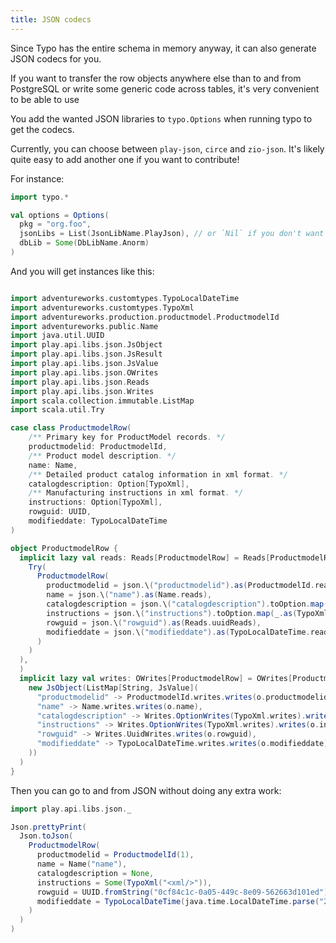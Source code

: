 ```yaml
---
title: JSON codecs
---
```


Since Typo has the entire schema in memory anyway, it can also generate JSON codecs for you.

If you want to transfer the row objects anywhere else than to and from
PostgreSQL or write some generic code across tables, it's very convenient to be able to use 

You add the wanted JSON libraries to `typo.Options` when running typo to get the codecs.

Currently, you can choose between `play-json`, `circe` and `zio-json`. 
It's likely quite easy to add another one if you want to contribute! 

For instance:

```scala mdoc:silent
import typo.*

val options = Options(
  pkg = "org.foo",
  jsonLibs = List(JsonLibName.PlayJson), // or `Nil` if you don't want json
  dbLib = Some(DbLibName.Anorm)
)
```

And you will get instances like this:

```scala mdoc

import adventureworks.customtypes.TypoLocalDateTime
import adventureworks.customtypes.TypoXml
import adventureworks.production.productmodel.ProductmodelId
import adventureworks.public.Name
import java.util.UUID
import play.api.libs.json.JsObject
import play.api.libs.json.JsResult
import play.api.libs.json.JsValue
import play.api.libs.json.OWrites
import play.api.libs.json.Reads
import play.api.libs.json.Writes
import scala.collection.immutable.ListMap
import scala.util.Try

case class ProductmodelRow(
    /** Primary key for ProductModel records. */
    productmodelid: ProductmodelId,
    /** Product model description. */
    name: Name,
    /** Detailed product catalog information in xml format. */
    catalogdescription: Option[TypoXml],
    /** Manufacturing instructions in xml format. */
    instructions: Option[TypoXml],
    rowguid: UUID,
    modifieddate: TypoLocalDateTime
)

object ProductmodelRow {
  implicit lazy val reads: Reads[ProductmodelRow] = Reads[ProductmodelRow](json => JsResult.fromTry(
    Try(
      ProductmodelRow(
        productmodelid = json.\("productmodelid").as(ProductmodelId.reads),
        name = json.\("name").as(Name.reads),
        catalogdescription = json.\("catalogdescription").toOption.map(_.as(TypoXml.reads)),
        instructions = json.\("instructions").toOption.map(_.as(TypoXml.reads)),
        rowguid = json.\("rowguid").as(Reads.uuidReads),
        modifieddate = json.\("modifieddate").as(TypoLocalDateTime.reads)
      )
    )
  ),
  )
  implicit lazy val writes: OWrites[ProductmodelRow] = OWrites[ProductmodelRow](o =>
    new JsObject(ListMap[String, JsValue](
      "productmodelid" -> ProductmodelId.writes.writes(o.productmodelid),
      "name" -> Name.writes.writes(o.name),
      "catalogdescription" -> Writes.OptionWrites(TypoXml.writes).writes(o.catalogdescription),
      "instructions" -> Writes.OptionWrites(TypoXml.writes).writes(o.instructions),
      "rowguid" -> Writes.UuidWrites.writes(o.rowguid),
      "modifieddate" -> TypoLocalDateTime.writes.writes(o.modifieddate)
    ))
  )
}
```

Then you can go to and from JSON without doing any extra work:
```scala mdoc
import play.api.libs.json._

Json.prettyPrint(
  Json.toJson(
    ProductmodelRow(
      productmodelid = ProductmodelId(1),
      name = Name("name"),
      catalogdescription = None,
      instructions = Some(TypoXml("<xml/>")),
      rowguid = UUID.fromString("0cf84c1c-0a05-449c-8e09-562663d101ed"),
      modifieddate = TypoLocalDateTime(java.time.LocalDateTime.parse("2023-08-08T22:50:48.377623"))
    )
  )
)
```